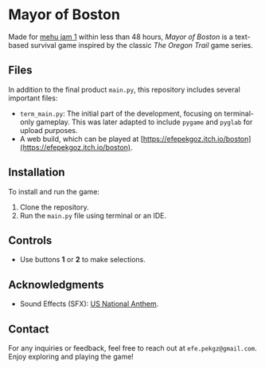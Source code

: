 # Mayor of Boston

Made for [mehu jam 1](https://itch.io/jam/mehu-jam-1) within less than 48 hours, *Mayor of Boston* is a text-based survival game inspired by the classic *The Oregon Trail* game series.

## Files

In addition to the final product `main.py`, this repository includes several important files:

- `term_main.py`: The initial part of the development, focusing on terminal-only gameplay. This was later adapted to include `pygame` and `pyglab` for upload purposes.
- A web build, which can be played at [https://efepekgoz.itch.io/boston](https://efepekgoz.itch.io/boston).

## Installation

To install and run the game:

1. Clone the repository.
2. Run the `main.py` file using terminal or an IDE.

## Controls

- Use buttons **1** or **2** to make selections.

## Acknowledgments

- Sound Effects (SFX): [US National Anthem](https://www.youtube.com/watch?v=w5x_9KEogM8).

## Contact

For any inquiries or feedback, feel free to reach out at `efe.pekgz@gmail.com`. Enjoy exploring and playing the game!

